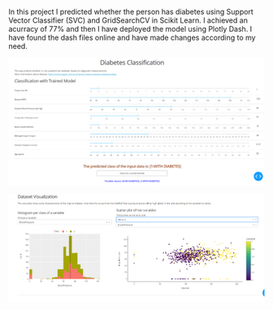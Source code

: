 In this project I predicted whether the person has diabetes using Support Vector Classifier (SVC) and GridSearchCV in Scikit Learn. I achieved an acurracy of 77% and then I have deployed the model using Plotly Dash. I have found the dash files online and have made changes according to my need.

![DiabetesClassification](diabetesclassification.png)

![Different plots showing relationship between different features](scatterplot_diabetes.png)
